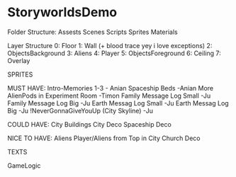 # StoryworldsDemo


Folder Structure:
Assests
	Scenes
	Scripts
	Sprites
	Materials


Layer Structure
0: Floor
1: Wall (+ blood trace yey i love exceptions)
2: ObjectsBackground
3: Aliens
4: Player
5: ObjectsForeground
6: Ceiling
7: Overlay


SPRITES


MUST HAVE:
Intro-Memories 1-3 - Anian
Spaceship Beds -Anian
More AlienPods in Experiment Room -Timon
Family Message Log Small -Ju
Family Message Log Big -Ju
Earth Messag Log Small -Ju
Earth Messag Log Big -Ju
!NeverGonnaGiveYouUp (City Skyline) -Ju


COULD HAVE:
City Buildings
City Deco
Spaceship Deco


NICE TO HAVE:
Aliens
Player/Aliens from Top in City
Church Deco



TEXTS




GameLogic

